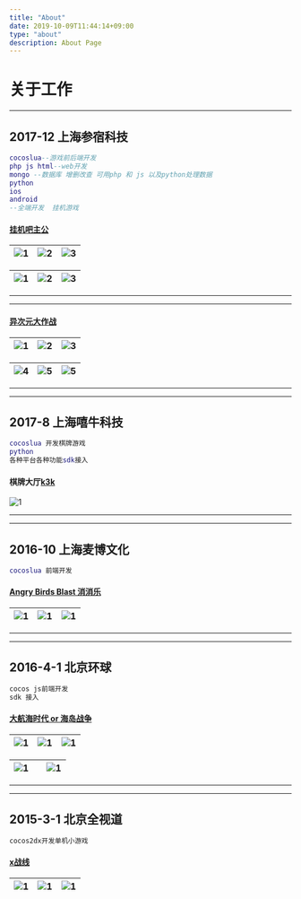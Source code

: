 ```yaml
---
title: "About"
date: 2019-10-09T11:44:14+09:00
type: "about"
description: About Page
---
```


# 关于工作

---
## 2017-12 上海参宿科技

```cocos2d.lua
cocoslua--游戏前后端开发
php js html--web开发
mongo --数据库 增删改查 可用php 和 js 以及python处理数据
python
ios
android
--全端开发  挂机游戏
```


#### [挂机吧主公](https://tieba.baidu.com/f?kw=%B9%D2%BB%FA%B0%C9%D6%F7%B9%AB&fr=ala0&tpl=5)

| ![1](https://ss3.bdstatic.com/70cFv8Sh_Q1YnxGkpoWK1HF6hhy/it/u=3023093373,2514043510&fm=26&gp=0.jpg) | ![2](https://ss1.bdstatic.com/70cFvXSh_Q1YnxGkpoWK1HF6hhy/it/u=3356590871,2610065148&fm=26&gp=0.jpg) | ![3](https://ss1.bdstatic.com/70cFuXSh_Q1YnxGkpoWK1HF6hhy/it/u=635986471,2023937362&fm=26&gp=0.jpg) |
|:-|:-|:-|

| ![1](https://ss2.bdstatic.com/70cFvnSh_Q1YnxGkpoWK1HF6hhy/it/u=778289455,2572033351&fm=26&gp=0.jpg) | ![2](https://ss3.bdstatic.com/70cFv8Sh_Q1YnxGkpoWK1HF6hhy/it/u=1290122453,4069861154&fm=26&gp=0.jpg) | ![3](https://ss2.bdstatic.com/70cFvnSh_Q1YnxGkpoWK1HF6hhy/it/u=1745653943,2129597073&fm=26&gp=0.jpg) |
|:-|:-|:-|
---
---
#### [异次元大作战](https://www.taptap.com/app/162531)

| ![1](https://ss3.bdstatic.com/70cFv8Sh_Q1YnxGkpoWK1HF6hhy/it/u=2254090197,1148041248&fm=11&gp=0.jpg) | ![2](https://ss1.bdstatic.com/70cFuXSh_Q1YnxGkpoWK1HF6hhy/it/u=62084195,2902910454&fm=11&gp=0.jpg) | ![3](https://ss2.bdstatic.com/70cFvnSh_Q1YnxGkpoWK1HF6hhy/it/u=308980586,2597344224&fm=26&gp=0.jpg) |
|:-|:-|:-|

| ![4](https://ss1.bdstatic.com/70cFvXSh_Q1YnxGkpoWK1HF6hhy/it/u=4276889299,310082386&fm=11&gp=0.jpg) | ![5](https://ss1.bdstatic.com/70cFuXSh_Q1YnxGkpoWK1HF6hhy/it/u=2900473688,3124029619&fm=11&gp=0.jpg) |  ![5](https://ss2.bdstatic.com/70cFvnSh_Q1YnxGkpoWK1HF6hhy/it/u=2986418271,2095713933&fm=11&gp=0.jpg) | 
|:-|:-|:-|

---
---
## 2017-8 上海嘻牛科技
```cocos2d.lua
cocoslua 开发棋牌游戏 
python
各种平台各种功能sdk接入
```
#### 棋牌大厅[k3k](https://www.k3k.com/)

 ![1](https://www.k3k.com/images/logo.jpg) 


---
---
## 2016-10 上海麦博文化
```cocos2d.lua
cocoslua 前端开发 

```
#### [Angry Birds Blast 消消乐](http://www.mybogame.com/game/detail.aspx?id=6)

| ![1](http://www.mybogame.com/uploads/20180223/20180223121628731.png) | ![1](http://www.mybogame.com/uploads/20180223/20180223121618752.png) | ![1](http://www.mybogame.com/uploads/20180223/20180223121610694.png) |
|:-|:-|:-|

---
---
## 2016-4-1 北京环球
```cocos2d.js
cocos js前端开发 
sdk 接入
```
#### [大航海时代 or 海岛战争](http://hdzz.wdyxgames.com/hdzz.html)

| ![1](https://static.wdyxgames.com/hdzz/ts/3.jpg) | ![1](https://static.wdyxgames.com/hdzz/ts/5.jpg) | ![1](https://static.wdyxgames.com/hdzz/ts/4.jpg) |
|:-|:-|:-|

| ![1](https://static.wdyxgames.com/hdzz/ts/2.jpg) || ![1](https://static.wdyxgames.com/hdzz/ts/1.jpg) |
|:-|:-|:-|

---
---
## 2015-3-1 北京全视道
```cocos2d.c++
cocos2dx开发单机小游戏 
```
#### [x战线](http://news.4399.com/xzhanxian/zixun/m/600030.html)

| ![1](https://newsimg.5054399.com/uploads/userup/1602/021A1302240.jpg) | ![1](https://newsimg.5054399.com/uploads/userup/1602/021A04Db2.jpg) | ![1](https://newsimg.5054399.com/uploads/userup/1602/021A21GQ5.jpg) |
|:-|:-|:-|

